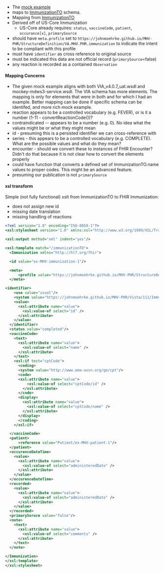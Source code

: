 
- The [mock example](https://github.com/JohnMoehrke/MHV-PHR/blob/main/mocks/immunization.xml) 
- maps to [ImmunizationTO](https://github.com/department-of-veterans-affairs/mhv-np-via-wsclient/blob/development/src/main/resources/VIA_v4.0.7_uat.wsdl) schema.
- Mapping from [ImmunizationTO](StructureDefinition-VA.MHV.PHR.immunization-mappings.html#mappings-for-vdif-to-mhv-phr-immunizationto)
- Derived off of US-Core Immunization
  - US-Core already requires: `status`, `vaccineCode`, `patient`, `occurance[x]`, `primarySource`
- should have `meta.profile` set to `https://johnmoehrke.github.io/MHV-PHR/StructureDefinition/VA.MHV.PHR.immunization` to indicate the intent to be compliant with this profile
- must have `identifier` as cross reference to original source
- must be indicated this data are not official record (`primarySource`=false)
- any reaction is recorded as a contained `Observation`

#### Mapping Concerns

- The given mock example aligns with both VIA_v4.0.7_uat.wsdl and mockey-mdws3-service.wsdl. The VIA schema has more elements. The mapping is only for elements that were in both and for which I had an example. Better mapping can be done if specific schema can be identifed, and more rich mock example.
- reaction appears to be a controlled vocabulary (e.g. FEVER), or is it a number (1-11 - convertReactionCode())?
- contraindicated -- appears to be a number (e.g. 0). No idea what the values might be or what they might mean
- id - presuming this is a persisted identifier we can cross-reference with
- series - this appears to be a controlled vocabulary (e.g. COMPLETE). What are the possible values and what do they mean?
- encounter - should we convert these to instances of FHIR Encounter? Didn't do that because it is not clear how to convert the elements properly
- could have function that converts a defined set of ImmunizationTO.name values to proper codes. This might be an advanced feature.
- presuming our publication is not `primarySource`

#### xsl transform

Simple (not fully functional) xslt from ImmunizationTO to FHIR Immunization:
- does not assign new id 
- missing date translation
- missing handling of reactions

```xml
<?xml version="1.0" encoding="ISO-8859-1"?>
<xsl:stylesheet version="1.0" xmlns:xsl="http://www.w3.org/1999/XSL/Transform">

<xsl:output method="xml" indent="yes"/>

<xsl:template match="/immunizationTO">
  <Immunization xmlns="http://hl7.org/fhir">

  <id value="ex-MHV-immunization-1"/>

  <meta>
      <profile value="https://johnmoehrke.github.io/MHV-PHR/StructureDefinition/VA.MHV.PHR.immunization"/>
  </meta>

<identifier>
    <use value="usual"/>
    <system value="https://johnmoehrke.github.io/MHV-PHR/Vista/111/ImmunizationTO.id"/>
    <value>
      <xsl:attribute name="value">
        <xsl:value-of select="id" />
      </xsl:attribute>
    </value>
  </identifier>
  <status value="completed"/>
  <vaccineCode>
    <text>
      <xsl:attribute name="value">
        <xsl:value-of select="name" />
      </xsl:attribute>
    </text>
    <xsl:if test="cptCode">
      <coding>
      <system value="http://www.ama-assn.org/go/cpt"/>
      <code>
      <xsl:attribute name="value">
          <xsl:value-of select="cptCode/id" />
        </xsl:attribute>
      </code>
      <display>
        <xsl:attribute name="value">
          <xsl:value-of select="cptCode/name" />
        </xsl:attribute>
      </display>
      </coding>
    </xsl:if>

  </vaccineCode>
  <patient>
      <reference value="Patient/ex-MHV-patient-1"/>
  </patient>
  <occurenceDateTime>
    <value>
      <xsl:attribute name="value">
        <xsl:value-of select="administeredDate" />
      </xsl:attribute>
    </value>
  </occurenceDateTime>
  <recorded>
    <value>
      <xsl:attribute name="value">
        <xsl:value-of select="administeredDate" />
      </xsl:attribute>
    </value>
  </recorded>
  <primarySoruce value="false"/>
  <note>
    <text>
      <xsl:attribute name="value">
        <xsl:value-of select="comments" />
      </xsl:attribute>
    </text>
  </note>

</Immunization>
</xsl:template>
</xsl:stylesheet>
```
